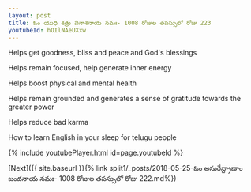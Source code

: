 ```yaml
---
layout: post
title: ఓం యుధి శత్రు వినాశనాయ నమః- 1008 రోజుల తపస్సులో రోజు 223
youtubeId: hOIlNAeUXxw
---
```

 
 
Helps get goodness, bliss and peace and God's blessings
 
Helps remain focused, help generate inner energy 
 
Helps boost physical and mental health 
 
Helps remain grounded and generates a sense of gratitude towards the greater power 
 
Helps reduce bad karma
 
How to learn English in your sleep for telugu people
 
 
 
 


{% include youtubePlayer.html id=page.youtubeId %}
 
[Next]({{ site.baseurl }}{% link split1/_posts/2018-05-25-ఓం అసురేన్ద్రాణాం బందనాయ నమః- 1008 రోజుల తపస్సులో రోజు 222.md%})
 
